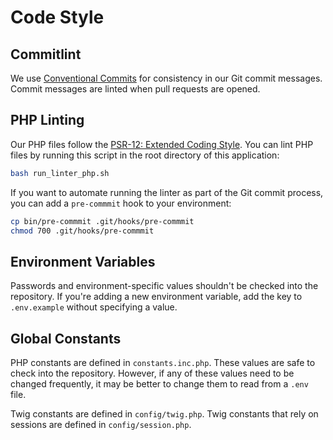 # Code Style

## Commitlint

We use [Conventional Commits](https://www.conventionalcommits.org) for consistency in our Git commit messages. Commit messages are linted when pull requests are opened.

## PHP Linting

Our PHP files follow the [PSR-12: Extended Coding Style](https://www.php-fig.org/psr/psr-12/). You can lint PHP files by running this script in the root directory of this application:

```bash
bash run_linter_php.sh
```

If you want to automate running the linter as part of the Git commit process, you can add a `pre-commmit` hook to your environment:

```bash
cp bin/pre-commmit .git/hooks/pre-commmit
chmod 700 .git/hooks/pre-commmit
```

## Environment Variables

Passwords and environment-specific values shouldn't be checked into the repository. If you're adding a new environment variable, add the key to `.env.example` without specifying a value.

## Global Constants

PHP constants are defined in `constants.inc.php`. These values are safe to check into the repository. However, if any of these values need to be changed frequently, it may be better to change them to read from a `.env` file.

Twig constants are defined in `config/twig.php`. Twig constants that rely on sessions are defined in `config/session.php`.
